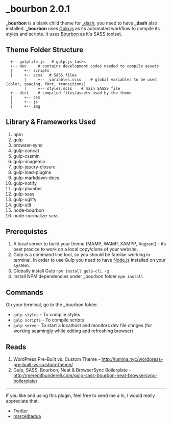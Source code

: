 # _bourbon 2.0.1

**_bourbon** is a blank child theme for [_dash](https://github.com/marcelbadua/_dash), you need to have **_dash** also installed. **_bourbon** uses [Gulp.js](https://gulpjs.com/) as its automated workflow to compile its styles and scripts. It uses [Bourbon](https://www.bourbon.io/) as it's SASS toolset. 

## Theme Folder Structure

      +-- gulpfile.js   # gulp.js tasks
      +-- dev     # contains development codes needed to compile assets
      |     +-- scripts
      |     +-- scss   # SASS files
            |     +-- _variables.scss    # global variables to be used (color, spacing, font, transitions)
            |     +-- styles.scss    # main SASSS file
      +-- dist    # compiled files/assets used by the theme
      |     +-- css
      |     +-- js
      |     +-- img

## Library & Frameworks Used

1. npm
1. gulp
1. browser-sync
1. gulp-concat
1. gulp-cssmin
1. gulp-imagemin
1. gulp-jquery-closure
1. gulp-load-plugins
1. gulp-markdown-docs
1. gulp-notify
1. gulp-plumber
1. gulp-sass
1. gulp-uglify
1. gulp-util
1. node-bourbon
1. node-normalize-scss

## Prerequistes

1. A local server to build your theme (MAMP, WAMP, XAMPP, Vagrant) - its best pracice to work on a local copy/clone of your website.
1. Gulp is a command line tool, so you should be familiar working in terminal. In order to use Gulp you need to have [Node.js](https://nodejs.org/en/) installed on your system.
1. Globally install Gulp `npm install gulp-cli -g`
1. Install NPM dependencies under _bourbon folder `npm install`

## Commands

On your terminal, go to the _bourbon folder.

 - `gulp styles` - To compile styles 
 - `gulp scripts` - To compile scripts 
 - `gulp serve` - To start a localhost and monitors dev file chnges (for working seamingly while editing and refreshing browser)
      
## Reads

1. WordPress Pre-Built vs. Custom Theme - http://lumina.nyc/wordpress-pre-built-vs-custom-theme/
1. Gulp, SASS, Bourbon, Neat & BrowserSync Boilerplate - http://meredithunderell.com/gulp-sass-bourbon-neat-browsersync-boilerplate/

---

If you like and using this plugin, feel free to send me a hi, I would really appreciate that.

 - [Twitter](https://twitter.com/marcelbadua)
 - [marcelbadua](http://marcelbadua.com/)
